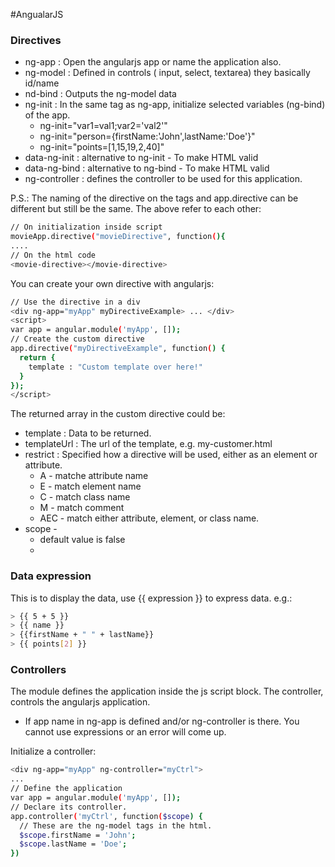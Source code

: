 #AngualarJS

### Directives

- ng-app : Open the angularjs app or name the application also.
- ng-model : Defined in controls ( input, select, textarea) they basically id/name
- nd-bind : Outputs the ng-model data
- ng-init : In the same tag as ng-app, initialize selected variables (ng-bind) of the app. 
  - ng-init="var1=val1;var2='val2'"
  - ng-init="person={firstName:'John',lastName:'Doe'}"
  - ng-init="points=[1,15,19,2,40]"
- data-ng-init : alternative to ng-init - To make HTML valid
- data-ng-bind : alternative to ng-bind - To make HTML valid
- ng-controller : defines the controller to be used for this application.

P.S.: The naming of the directive on the tags and app.directive can be different but still be the same. The above refer to each other:
```sh
// On initialization inside script
movieApp.directive("movieDirective", function(){
....
// On the html code
<movie-directive></movie-directive>
```
You can create your own directive with angularjs:
```sh
// Use the directive in a div
<div ng-app="myApp" myDirectiveExample> ... </div>
<script>
var app = angular.module('myApp', []);
// Create the custom directive
app.directive("myDirectiveExample", function() {
  return {
    template : "Custom template over here!"
  }
});
</script> 
```

The returned array in the custom directive could be:
- template : Data to be returned.
- templateUrl : The url of the template, e.g. my-customer.html
- restrict : Specified how a directive will be used, either as an element or attribute.
  - A - matche attribute name
  - E - match element name
  - C - match class name
  - M - match comment
  - AEC - match either attribute, element, or class name.
- scope - 
  - default value is false
  - 
### Data expression

This is to display the data, use {{ expression }} to express data. e.g.:
```sh
> {{ 5 + 5 }}
> {{ name }}
> {{firstName + " " + lastName}}
> {{ points[2] }}
```

### Controllers

The module defines the application inside the js script block.
The controller, controls the angularjs application. 

- If app name in ng-app is defined and/or ng-controller is there. You cannot use expressions or an error will come up.

Initialize a controller: 
```sh
<div ng-app="myApp" ng-controller="myCtrl">
...
// Define the application
var app = angular.module('myApp', []);
// Declare its controller.
app.controller('myCtrl', function($scope) {
  // These are the ng-model tags in the html.
  $scope.firstName = 'John';
  $scope.lastName = 'Doe';
})
```

###
